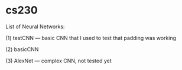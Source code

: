 # cs230

List of Neural Networks:

(1) testCNN — basic CNN that I used to test that padding was working

(2) basicCNN 

(3) AlexNet — complex CNN, not tested yet
